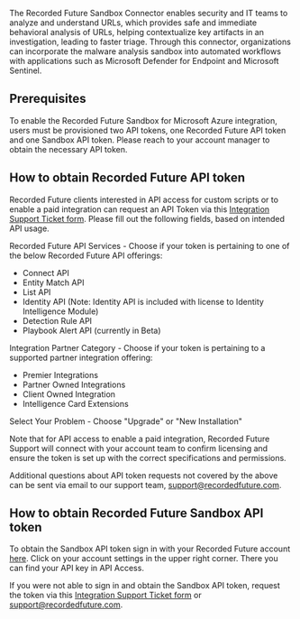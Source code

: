The Recorded Future Sandbox Connector enables security and IT teams to analyze and understand URLs, which provides safe and immediate behavioral analysis of URLs, helping contextualize key artifacts in an investigation, leading to faster triage. Through this connector, organizations can incorporate the malware analysis sandbox into automated workflows with applications such as Microsoft Defender for Endpoint and Microsoft Sentinel.

## Prerequisites

To enable the Recorded Future Sandbox for Microsoft Azure integration, users must be provisioned two API tokens, one Recorded Future API token and one Sandbox API token. Please reach to your account manager to obtain the necessary API token.

## How to obtain Recorded Future API token

Recorded Future clients interested in API access for custom scripts or to enable a paid integration can request an API Token via this [Integration Support Ticket form](https://support.recordedfuture.com/hc/en-us/requests/new?ticket_form_id=360004119534).  Please fill out the following fields, based on intended API usage.

Recorded Future API Services - Choose if your token is pertaining to one of the below Recorded Future API offerings:
- Connect API
- Entity Match API
- List API
- Identity API (Note:  Identity API is included with license to Identity Intelligence Module)
- Detection Rule API
- Playbook Alert API (currently in Beta)

Integration Partner Category - Choose if your token is pertaining to a supported partner integration offering:
- Premier Integrations
- Partner Owned Integrations
- Client Owned Integration
- Intelligence Card Extensions

Select Your Problem - Choose "Upgrade" or "New Installation"

Note that for API access to enable a paid integration, Recorded Future Support will connect with your account team to confirm licensing and ensure the token is set up with the correct specifications and permissions.

Additional questions about API token requests not covered by the above can be sent via email to our support team, support@recordedfuture.com.


<a id="how_to_contact_Recorded_Future"></a>
## How to obtain Recorded Future Sandbox API token
To obtain the Sandbox API token sign in with your Recorded Future account [here](https://sandbox.recordedfuture.com/). Click on your account settings in the upper right corner. There you can find your API key in API Access.

If you were not able to sign in and obtain the Sandbox API token, request the token via this [Integration Support Ticket form](https://support.recordedfuture.com/hc/en-us/requests/new?ticket_form_id=360004119534) or support@recordedfuture.com.
